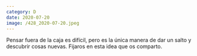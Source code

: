 ```yaml
--- 
category: D 
date: 2020-07-20 
image: /428_2020-07-20.jpeg 
--- 
```


Pensar fuera de la caja es difícil, pero es la única manera de dar un salto y descubrir cosas nuevas.  Fijaros en esta idea que os comparto.